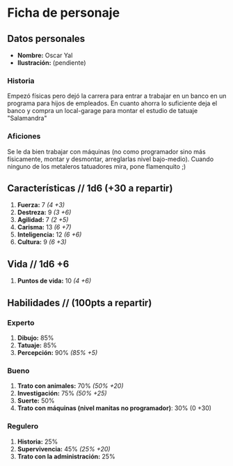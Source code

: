 # Ficha de personaje

## Datos personales
- **Nombre:** Oscar Yal
- **Ilustración:** (pendiente)

### Historia
Empezó físicas pero dejó la carrera para entrar a trabajar en un banco en un programa para hijos de empleados. En cuanto ahorra lo suficiente deja el banco y compra un local-garage para montar el estudio de tatuaje "Salamandra"

### Aficiones
Se le da bien trabajar con máquinas (no como programador sino más físicamente, montar y desmontar, arreglarlas nivel bajo-medio).
Cuando ninguno de los metaleros tatuadores mira, pone flamenquito ;)

## Características  // 1d6 (+30 a repartir)
1. **Fuerza:** 7   _(4 +3)_
2. **Destreza:** 9   _(3 +6)_
3. **Agilidad:** 7   _(2 +5)_
4. **Carisma:** 13   _(6 +7)_
5. **Inteligencia:** 12   _(6 +6)_
6. **Cultura:** 9   _(6 +3)_

## Vida // 1d6 +6
1. **Puntos de vida:** 10   _(4 +6)_

## Habilidades // (100pts a repartir)

### Experto

1. **Dibujo:** 85%
2. **Tatuaje:** 85%
3. **Percepción:** 90% _(85% +5)_

### Bueno
1. **Trato con animales:** 70% _(50% +20)_
2. **Investigación:** 75% _(50% +25)_
3. **Suerte:** 50%
4. **Trato con máquinas (nivel manitas no programador)**: 30% (0 +30)

### Regulero
1. **Historia:** 25%
2. **Supervivencia:** 45% _(25% +20)_
3. **Trato con la administración:** 25%